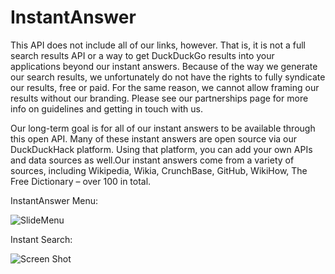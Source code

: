 # InstantAnswer
This API does not include all of our links, however. That is, it is not a full search results API or a way to get DuckDuckGo 
results into your applications beyond our instant answers. Because of the way we generate our search results, we unfortunately do not have the rights to fully syndicate our results, free or paid. For the same reason, we cannot allow framing our results without our branding. Please see our partnerships page for more info on guidelines and getting in touch with us.

Our long-term goal is for all of our instant answers to be available through this open API. Many of these instant answers are open source via our DuckDuckHack platform. Using that platform, you can add your own APIs and data sources as well.Our instant answers come from a variety of sources, including Wikipedia, Wikia, CrunchBase, GitHub, WikiHow, The Free Dictionary – over 100 in total.

InstantAnswer Menu:

![SlideMenu](https://lh3.googleusercontent.com/-mqdK3G_oLPU/Wcuod8sy30I/AAAAAAAACrU/W8YhG0Y15BI-LhIiXaFXn-t0rCmQAoBUACL0BGAYYCw/h1920/2017-09-27.png)

Instant Search:

![Screen Shot](https://lh3.googleusercontent.com/-PAs4BSBAmnI/Wcun8rhtRzI/AAAAAAAACrM/zVQEd3xygGUTKbElC0P-yJFdV6MqQm8XACL0BGAYYCw/h1854/2017-09-27.png)
